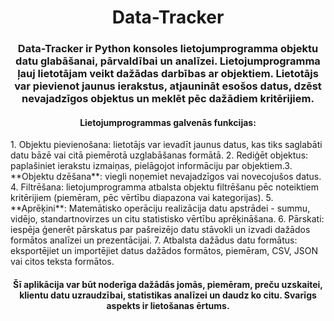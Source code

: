 <h1 align="center"> Data-Tracker </h1> 
<h3 align="center"> Data-Tracker ir Python konsoles lietojumprogramma objektu datu glabāšanai, pārvaldībai un analīzei. Lietojumprogramma ļauj lietotājam veikt dažādas darbības ar objektiem. Lietotājs var pievienot jaunus ierakstus, atjaunināt esošos datus, dzēst nevajadzīgos objektus un meklēt pēc dažādiem kritērijiem.</h3>

<h4 align="center"> Lietojumprogrammas galvenās funkcijas: </h4>
1. Objektu pievienošana: lietotājs var ievadīt jaunus datus, kas tiks saglabāti datu bāzē vai citā piemērotā uzglabāšanas formātā.
2. Rediģēt objektus: paplašiniet ierakstu izmaiņas, pielāgojot informāciju par objektiem.3. **Objektu dzēšana**: viegli noņemiet nevajadzīgos vai novecojušos datus.
4. Filtrēšana: lietojumprogramma atbalsta objektu filtrēšanu pēc noteiktiem kritērijiem (piemēram, pēc vērtību diapazona vai kategorijas). 5. **Aprēķini**: Matemātisko operāciju realizācija datu apstrādei - summu, vidējo, standartnovirzes un citu statistisko vērtību aprēķināšana.
6. Pārskati: iespēja ģenerēt pārskatus par pašreizējo datu stāvokli un izvadi dažādos formātos analīzei un prezentācijai.
7. Atbalsta dažādus datu formātus: eksportējiet un importējiet datus dažādos formātos, piemēram, CSV, JSON vai citos teksta formātos.

<h4 align="center"> Šī aplikācija var būt noderīga dažādās jomās, piemēram, preču uzskaitei, klientu datu uzraudzībai, statistikas analīzei un daudz ko citu. Svarīgs aspekts ir lietošanas ērtums. </h4>
